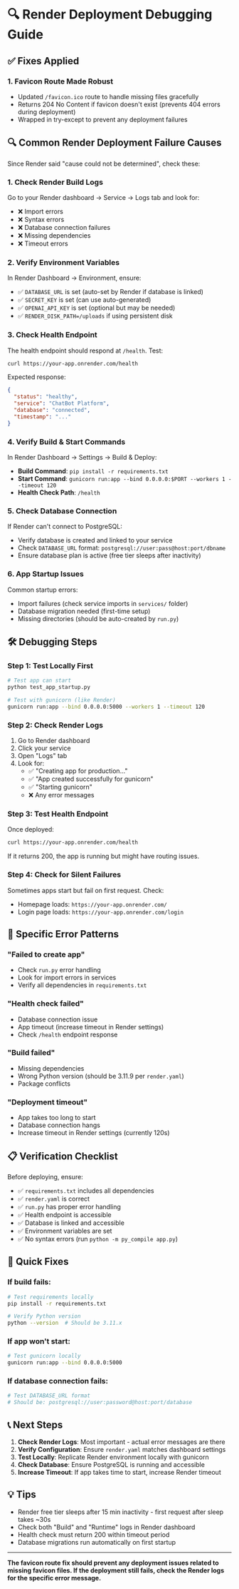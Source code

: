 # 🔍 Render Deployment Debugging Guide

## ✅ Fixes Applied

### 1. **Favicon Route Made Robust**
- Updated `/favicon.ico` route to handle missing files gracefully
- Returns 204 No Content if favicon doesn't exist (prevents 404 errors during deployment)
- Wrapped in try-except to prevent any deployment failures

## 🔍 Common Render Deployment Failure Causes

Since Render said "cause could not be determined", check these:

### 1. **Check Render Build Logs**
Go to your Render dashboard → Service → Logs tab and look for:
- ❌ Import errors
- ❌ Syntax errors  
- ❌ Database connection failures
- ❌ Missing dependencies
- ❌ Timeout errors

### 2. **Verify Environment Variables**
In Render Dashboard → Environment, ensure:
- ✅ `DATABASE_URL` is set (auto-set by Render if database is linked)
- ✅ `SECRET_KEY` is set (can use auto-generated)
- ✅ `OPENAI_API_KEY` is set (optional but may be needed)
- ✅ `RENDER_DISK_PATH=/uploads` if using persistent disk

### 3. **Check Health Endpoint**
The health endpoint should respond at `/health`. Test:
```bash
curl https://your-app.onrender.com/health
```

Expected response:
```json
{
  "status": "healthy",
  "service": "ChatBot Platform",
  "database": "connected",
  "timestamp": "..."
}
```

### 4. **Verify Build & Start Commands**
In Render Dashboard → Settings → Build & Deploy:
- **Build Command**: `pip install -r requirements.txt`
- **Start Command**: `gunicorn run:app --bind 0.0.0.0:$PORT --workers 1 --timeout 120`
- **Health Check Path**: `/health`

### 5. **Check Database Connection**
If Render can't connect to PostgreSQL:
- Verify database is created and linked to your service
- Check `DATABASE_URL` format: `postgresql://user:pass@host:port/dbname`
- Ensure database plan is active (free tier sleeps after inactivity)

### 6. **App Startup Issues**
Common startup errors:
- Import failures (check service imports in `services/` folder)
- Database migration needed (first-time setup)
- Missing directories (should be auto-created by `run.py`)

## 🛠️ Debugging Steps

### Step 1: Test Locally First
```bash
# Test app can start
python test_app_startup.py

# Test with gunicorn (like Render)
gunicorn run:app --bind 0.0.0.0:5000 --workers 1 --timeout 120
```

### Step 2: Check Render Logs
1. Go to Render dashboard
2. Click your service
3. Open "Logs" tab
4. Look for:
   - ✅ "Creating app for production..."
   - ✅ "App created successfully for gunicorn"
   - ✅ "Starting gunicorn"
   - ❌ Any error messages

### Step 3: Test Health Endpoint
Once deployed:
```bash
curl https://your-app.onrender.com/health
```

If it returns 200, the app is running but might have routing issues.

### Step 4: Check for Silent Failures
Sometimes apps start but fail on first request. Check:
- Homepage loads: `https://your-app.onrender.com/`
- Login page loads: `https://your-app.onrender.com/login`

## 🚨 Specific Error Patterns

### "Failed to create app"
- Check `run.py` error handling
- Look for import errors in services
- Verify all dependencies in `requirements.txt`

### "Health check failed"
- Database connection issue
- App timeout (increase timeout in Render settings)
- Check `/health` endpoint response

### "Build failed"
- Missing dependencies
- Wrong Python version (should be 3.11.9 per `render.yaml`)
- Package conflicts

### "Deployment timeout"
- App takes too long to start
- Database connection hangs
- Increase timeout in Render settings (currently 120s)

## 📋 Verification Checklist

Before deploying, ensure:
- ✅ `requirements.txt` includes all dependencies
- ✅ `render.yaml` is correct
- ✅ `run.py` has proper error handling
- ✅ Health endpoint is accessible
- ✅ Database is linked and accessible
- ✅ Environment variables are set
- ✅ No syntax errors (run `python -m py_compile app.py`)

## 🔧 Quick Fixes

### If build fails:
```bash
# Test requirements locally
pip install -r requirements.txt

# Verify Python version
python --version  # Should be 3.11.x
```

### If app won't start:
```bash
# Test gunicorn locally
gunicorn run:app --bind 0.0.0.0:5000
```

### If database connection fails:
```bash
# Test DATABASE_URL format
# Should be: postgresql://user:password@host:port/database
```

## 📞 Next Steps

1. **Check Render Logs**: Most important - actual error messages are there
2. **Verify Configuration**: Ensure `render.yaml` matches dashboard settings
3. **Test Locally**: Replicate Render environment locally with gunicorn
4. **Check Database**: Ensure PostgreSQL is running and accessible
5. **Increase Timeout**: If app takes time to start, increase Render timeout

## 💡 Tips

- Render free tier sleeps after 15 min inactivity - first request after sleep takes ~30s
- Check both "Build" and "Runtime" logs in Render dashboard
- Health check must return 200 within timeout period
- Database migrations run automatically on first startup

---

**The favicon route fix should prevent any deployment issues related to missing favicon files. If the deployment still fails, check the Render logs for the specific error message.**

